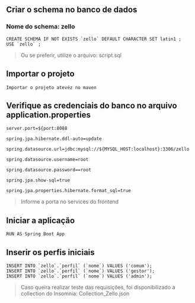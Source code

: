 
## Criar o schema no banco de dados
### Nome do schema: zello
```
CREATE SCHEMA IF NOT EXISTS `zello` DEFAULT CHARACTER SET latin1 ;
USE `zello` ;
```
> Ou se preferir, utilize o arquivo: script.sql
## Importar o projeto
```
Importar o projeto atevéz no maven
```
## Verifique as credenciais do banco no arquivo application.properties
```
server.port=${port:8088

spring.jpa.hibernate.ddl-auto=update

spring.datasource.url=jdbc:mysql://${MYSQL_HOST:localhost}:3306/zello

spring.datasource.username=root

spring.datasource.password==root

spring.jpa.show-sql=true

spring.jpa.properties.hibernate.format_sql=true
```

> Informe a porta no services do frontend

## Iniciar a aplicação
```
RUN AS Spring Boot App
```
## Inserir os perfis iniciais
```
INSERT INTO `zello`.`perfil` (`nome`) VALUES ('comum');
INSERT INTO `zello`.`perfil` (`nome`) VALUES ('gestor');
INSERT INTO `zello`.`perfil` (`nome`) VALUES ('admin');
```
> Caso queira realizar teste das requisições, foi disponibilizado a collection do Insomnia: Collection_Zello.json